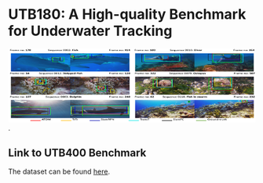 # UTB180: A High-quality Benchmark for Underwater Tracking

![Sample Tracking](/images/ACCV_logo.png). 

## Link to UTB400 Benchmark

The dataset can be found [here](https://www.kaggle.com/datasets/21f6e3008c9ac0f51479b93fe0bb0b015469d70153f8987d9f2c3bb3eebbba99). 



